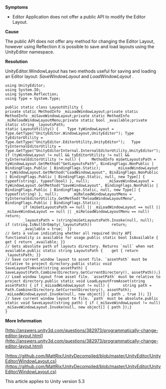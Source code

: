 

**Symptoms**


- Editor Application does not offer a public API to modify the Editor Layout.



**Cause**



The public API does not offer any method for changing the Editor Layout, however using Reflection it is possible to save and load layouts using the UnityEditor namespace.



**Resolution**



UnityEditor.WindowLayout has two methods useful for saving and loading an Editor layout:  *SaveWindowLayout*  and  *LoadWindowLayout* .


```
using UnityEditor;
using System.IO;
using System.Reflection;
using Type = System.Type;

public static class LayoutUtility {
private static MethodInfo _miLoadWindowLayout;private static MethodInfo _miSaveWindowLayout;private static MethodInfo _miReloadWindowLayoutMenu;private static bool _available;private static string _layoutsPath;
static LayoutUtility() {	Type tyWindowLayout = Type.GetType("UnityEditor.WindowLayout,UnityEditor");	Type tyEditorUtility = Type.GetType("UnityEditor.EditorUtility,UnityEditor");	Type tyInternalEditorUtility = Type.GetType("UnityEditorInternal.InternalEditorUtility,UnityEditor");	if (tyWindowLayout != null && tyEditorUtility != null && tyInternalEditorUtility != null) {		MethodInfo miGetLayoutsPath = tyWindowLayout.GetMethod("GetLayoutsPath", BindingFlags.NonPublic | BindingFlags.Public | BindingFlags.Static);		_miLoadWindowLayout = tyWindowLayout.GetMethod("LoadWindowLayout", BindingFlags.NonPublic | BindingFlags.Public | BindingFlags.Static, null, new Type[] { typeof(string), typeof(bool) }, null);		_miSaveWindowLayout = tyWindowLayout.GetMethod("SaveWindowLayout", BindingFlags.NonPublic | BindingFlags.Public | BindingFlags.Static, null, new Type[] { typeof(string) }, null);		_miReloadWindowLayoutMenu = tyInternalEditorUtility.GetMethod("ReloadWindowLayoutMenu", BindingFlags.Public | BindingFlags.Static);
		if (miGetLayoutsPath == null || _miLoadWindowLayout == null || _miSaveWindowLayout == null || _miReloadWindowLayoutMenu == null)			return;
		_layoutsPath = (string)miGetLayoutsPath.Invoke(null, null);		if (string.IsNullOrEmpty(_layoutsPath))			return;
		_available = true;	}}
// Gets a value indicating whether all required Unity API functionality is available for usage.public static bool IsAvailable {	get { return _available; }}
// Gets absolute path of layouts directory. Returns `null` when not available.public static string LayoutsPath {	get { return _layoutsPath; }}
// Save current window layout to asset file. `assetPath` must be relative to project directory.public static void SaveLayoutToAsset(string assetPath) {	SaveLayout(Path.Combine(Directory.GetCurrentDirectory(), assetPath));}
// Load window layout from asset file. `assetPath` must be relative to project directory.public static void LoadLayoutFromAsset(string assetPath) {	if (_miLoadWindowLayout != null) {		string path = Path.Combine(Directory.GetCurrentDirectory(), assetPath);		_miLoadWindowLayout.Invoke(null, new object[] { path , true });	}}
// Save current window layout to file. `path` must be absolute.public static void SaveLayout(string path) {	if (_miSaveWindowLayout != null)		_miSaveWindowLayout.Invoke(null, new object[] { path });}
}

```


**More Information**



[http://answers.unity3d.com/questions/382973/programmatically-change-editor-layout.html](http://answers.unity3d.com/questions/382973/programmatically-change-editor-layout.html)



[https://github.com/MattRix/UnityDecompiled/blob/master/UnityEditor/UnityEditor/WindowLayout.cs](https://github.com/MattRix/UnityDecompiled/blob/master/UnityEditor/UnityEditor/WindowLayout.cs)



This article applies to Unity version 5.3

